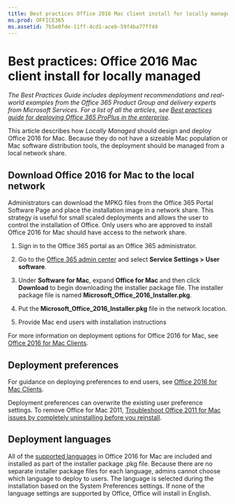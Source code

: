 ```yaml
---
title: Best practices Office 2016 Mac client install for locally managed
ms.prod: OFFICE365
ms.assetid: 7b5e0fde-11ff-4cd1-aceb-59f4ba77ff49
---
```



# Best practices: Office 2016 Mac client install for locally managed

 *The Best Practices Guide includes deployment recommendations and real-world examples from the Office 365 Product Group and delivery experts from Microsoft Services. For a list of all the articles, see  [Best practices guide for deploying Office 365 ProPlus in the enterprise](best-practices-guide-for-deploying-office-365-proplus-in-the-enterprise.md).* 
  
    
    

This article describes how  *Locally Managed*  should design and deploy Office 2016 for Mac. Because they do not have a sizeable Mac population or Mac software distribution tools, the deployment should be managed from a local network share.
## Download Office 2016 for Mac to the local network

Administrators can download the MPKG files from the Office 365 Portal Software Page and place the installation image in a network share. This strategy is useful for small scaled deployments and allows the user to control the installation of Office. Only users who are approved to install Office 2016 for Mac should have access to the network share.
  
    
    

1. Sign in to the Office 365 portal as an Office 365 administrator.
    
  
2. Go to the [Office 365 admin center](https://support.office.com/en-us/article/About-the-old-Office-365-admin-center-58537702-d421-4d02-8141-e128e3703547?ui=en-US&amp;rs=en-US&amp;ad=US) and select **Service Settings > User software**. 
    
  
3. Under **Software for Mac**, expand **Office for Mac** and then click **Download** to begin downloading the installer package file. The installer package file is named **Microsoft_Office_2016_Installer.pkg**.
    
  
4. Put the **Microsoft_Office_2016_Installer.pkg** file in the network location.
    
  
5. Provide Mac end users with installation instructions
    
  
For more information on deployment options for Office 2016 for Mac, see  [Office 2016 for Mac Clients](http://www.deployoffice.com/preferred-practices/). 
  
    
    

## Deployment preferences

For guidance on deploying preferences to end users, see  [Office 2016 for Mac Clients](http://www.deployoffice.com/preferred-practices/).
  
    
    
Deployment preferences can overwrite the existing user preference settings. To remove Office for Mac 2011,  [Troubleshoot Office 2011 for Mac issues by completely uninstalling before you reinstall](https://support.office.com/en-us/article/Troubleshoot-Office-2011-for-Mac-issues-by-completely-uninstalling-before-you-reinstall-ba8d8d13-0015-4eea-b60b-7719c2cedd17?ui=en-US&amp;rs=en-US&amp;ad=US&amp;fromAR=1).
  
    
    

## Deployment languages

All of the  [supported languages](https://support.office.com/en-us/article/Supported-languages-in-Office-2016-for-Mac-26d30382-9fba-45dd-bf55-02ab03e2a7ec?ui=en-US&amp;rs=en-US&amp;ad=US) in Office 2016 for Mac are included and installed as part of the installer package .pkg file. Because there are no separate installer package files for each language, admins cannot choose which language to deploy to users. The language is selected during the installation based on the System Preferences settings. If none of the language settings are supported by Office, Office will install in English.
  
    
    

